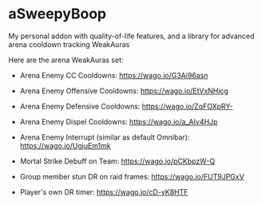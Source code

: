 # aSweepyBoop
My personal addon with quality-of-life features, and a library for advanced arena cooldown tracking WeakAuras

Here are the arena WeakAuras set:

- Arena Enemy CC Cooldowns: https://wago.io/G3Ai96asn
- Arena Enemy Offensive Cooldowns: https://wago.io/EtVxNHjcg
- Arena Enemy Defensive Cooldowns: https://wago.io/ZqFOXpRY-
- Arena Enemy Dispel Cooldowns: https://wago.io/a_AIv4HJp
- Arena Enemy Interrupt (similar as default Omnibar): https://wago.io/UgjuEm1mk

- Mortal Strike Debuff on Team: https://wago.io/pCKbpzW-Q
- Group member stun DR on raid frames: https://wago.io/FUT9JPGxV
- Player's own DR timer: https://wago.io/cD-yK8HTF